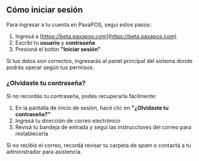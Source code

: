 ##  Cómo iniciar sesión

Para ingresar a tu cuenta en PaxaPOS, seguí estos pasos:

1. Ingresá a [https://beta.paxapos.com](https://beta.paxapos.com)
2. Escribí tu **usuario** y **contraseña**
3. Presioná el botón **"Iniciar sesión"**

Si tus datos son correctos, ingresarás al panel principal del sistema donde podrás operar según tus permisos.


###  ¿Olvidaste tu contraseña?

Si no recordás tu contraseña, podés recuperarla fácilmente:

1. En la pantalla de inicio de sesión, hacé clic en **"¿Olvidaste tu contraseña?"**
2. Ingresá tu dirección de correo electrónico
3. Revisá tu bandeja de entrada y seguí las instrucciones del correo para restablecerla

Si no recibís el correo, recordá revisar tu carpeta de *spam* o contactá a tu administrador para asistencia.

